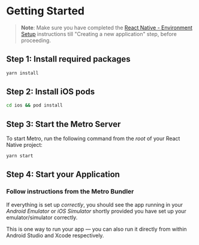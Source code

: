 # Getting Started

> **Note**: Make sure you have completed the [React Native - Environment Setup](https://reactnative.dev/docs/environment-setup) instructions till "Creating a new application" step, before proceeding.

## Step 1: Install required packages

```bash
yarn install
```

## Step 2: Install iOS pods

```bash
cd ios && pod install
```

## Step 3: Start the Metro Server

To start Metro, run the following command from the _root_ of your React Native project:

```bash
yarn start
```

## Step 4: Start your Application

### Follow instructions from the Metro Bundler

If everything is set up _correctly_, you should see the app running in your _Android Emulator_ or _iOS Simulator_ shortly provided you have set up your emulator/simulator correctly.

This is one way to run your app — you can also run it directly from within Android Studio and Xcode respectively.
